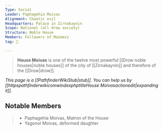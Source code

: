 ```yaml
---
Type: Social
Leader: Paphagehia Moivas
Alignment: Chaotic evil
Headquarters: Palace in Zirnakaynin
Scope: National (all drow society)
Structure: Noble House
Members: Followers of Mazmezz
tag: 👥

---
```


> **House Moivas** is one of the twelve most powerful [[Drow noble houses|noble houses]] of the city of [[Zirnakaynin]] and therefore of the [[Drow|drow]].



*This page is a [[PathfinderWikiStub|stub]]. You can help us by [[httpspathfinderwikicomwindexphptitleHouse Moivasactionedit|expanding it]].*


## Notable Members

> - Paphagehia Moivas, Matron of the House
> - Yagonol Moivas, deformed daughter






